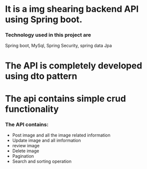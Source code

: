 # It is a img shearing backend API using Spring boot.



### Technology used in this project are
Spring boot, MySql, Spring Security, spring data Jpa

# The API is completely developed using dto pattern

# The api contains simple crud functionality

### The API contains:
* Post image and all the image related information
* Update image and all imformation
* review image
* Delete image 
* Pagination 
* Search and sorting operation
